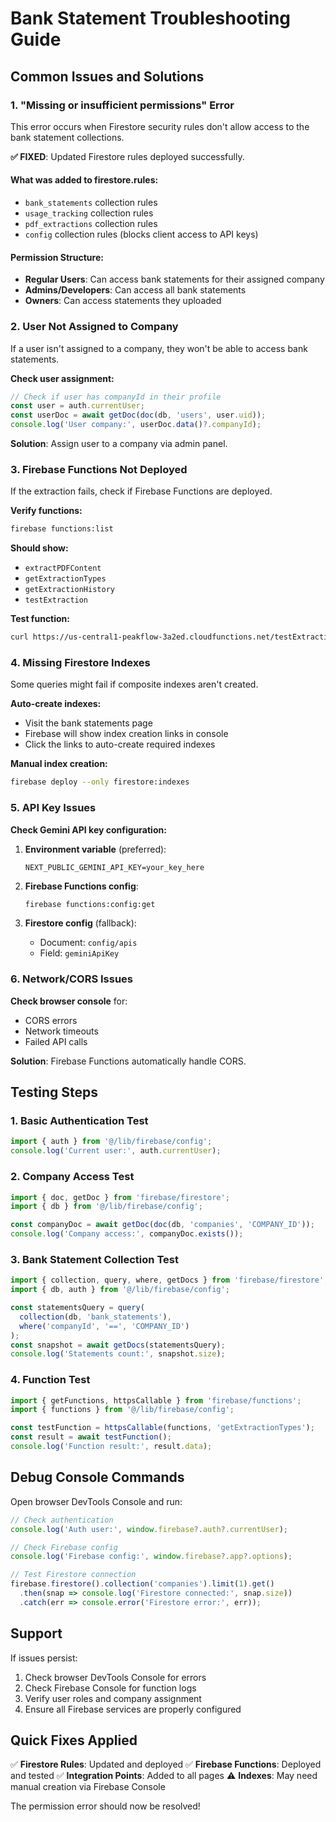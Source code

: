 # Bank Statement Troubleshooting Guide

## Common Issues and Solutions

### 1. "Missing or insufficient permissions" Error

This error occurs when Firestore security rules don't allow access to the bank statement collections.

**✅ FIXED**: Updated Firestore rules deployed successfully.

#### What was added to firestore.rules:
- `bank_statements` collection rules
- `usage_tracking` collection rules
- `pdf_extractions` collection rules
- `config` collection rules (blocks client access to API keys)

#### Permission Structure:
- **Regular Users**: Can access bank statements for their assigned company
- **Admins/Developers**: Can access all bank statements
- **Owners**: Can access statements they uploaded

### 2. User Not Assigned to Company

If a user isn't assigned to a company, they won't be able to access bank statements.

**Check user assignment:**
```javascript
// Check if user has companyId in their profile
const user = auth.currentUser;
const userDoc = await getDoc(doc(db, 'users', user.uid));
console.log('User company:', userDoc.data()?.companyId);
```

**Solution**: Assign user to a company via admin panel.

### 3. Firebase Functions Not Deployed

If the extraction fails, check if Firebase Functions are deployed.

**Verify functions:**
```bash
firebase functions:list
```

**Should show:**
- `extractPDFContent`
- `getExtractionTypes`
- `getExtractionHistory`
- `testExtraction`

**Test function:**
```bash
curl https://us-central1-peakflow-3a2ed.cloudfunctions.net/testExtraction
```

### 4. Missing Firestore Indexes

Some queries might fail if composite indexes aren't created.

**Auto-create indexes:**
- Visit the bank statements page
- Firebase will show index creation links in console
- Click the links to auto-create required indexes

**Manual index creation:**
```bash
firebase deploy --only firestore:indexes
```

### 5. API Key Issues

**Check Gemini API key configuration:**

1. **Environment variable** (preferred):
   ```
   NEXT_PUBLIC_GEMINI_API_KEY=your_key_here
   ```

2. **Firebase Functions config**:
   ```bash
   firebase functions:config:get
   ```

3. **Firestore config** (fallback):
   - Document: `config/apis`
   - Field: `geminiApiKey`

### 6. Network/CORS Issues

**Check browser console** for:
- CORS errors
- Network timeouts
- Failed API calls

**Solution**: Firebase Functions automatically handle CORS.

## Testing Steps

### 1. Basic Authentication Test
```javascript
import { auth } from '@/lib/firebase/config';
console.log('Current user:', auth.currentUser);
```

### 2. Company Access Test
```javascript
import { doc, getDoc } from 'firebase/firestore';
import { db } from '@/lib/firebase/config';

const companyDoc = await getDoc(doc(db, 'companies', 'COMPANY_ID'));
console.log('Company access:', companyDoc.exists());
```

### 3. Bank Statement Collection Test
```javascript
import { collection, query, where, getDocs } from 'firebase/firestore';
import { db, auth } from '@/lib/firebase/config';

const statementsQuery = query(
  collection(db, 'bank_statements'),
  where('companyId', '==', 'COMPANY_ID')
);
const snapshot = await getDocs(statementsQuery);
console.log('Statements count:', snapshot.size);
```

### 4. Function Test
```javascript
import { getFunctions, httpsCallable } from 'firebase/functions';
import { functions } from '@/lib/firebase/config';

const testFunction = httpsCallable(functions, 'getExtractionTypes');
const result = await testFunction();
console.log('Function result:', result.data);
```

## Debug Console Commands

Open browser DevTools Console and run:

```javascript
// Check authentication
console.log('Auth user:', window.firebase?.auth?.currentUser);

// Check Firebase config
console.log('Firebase config:', window.firebase?.app?.options);

// Test Firestore connection
firebase.firestore().collection('companies').limit(1).get()
  .then(snap => console.log('Firestore connected:', snap.size))
  .catch(err => console.error('Firestore error:', err));
```

## Support

If issues persist:

1. Check browser DevTools Console for errors
2. Check Firebase Console for function logs
3. Verify user roles and company assignment
4. Ensure all Firebase services are properly configured

## Quick Fixes Applied

✅ **Firestore Rules**: Updated and deployed
✅ **Firebase Functions**: Deployed and tested
✅ **Integration Points**: Added to all pages
⚠️ **Indexes**: May need manual creation via Firebase Console

The permission error should now be resolved!